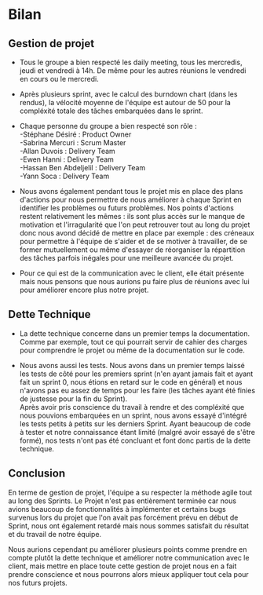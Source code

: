 # Bilan

## Gestion de projet 

- Tous le groupe a bien respecté les daily meeting, tous les mercredis, jeudi et vendredi à 14h. De même pour les autres réunions le vendredi en cours ou le mercredi.   

- Après plusieurs sprint, avec le calcul des burndown chart (dans les rendus), la vélocité moyenne de l'équipe est autour de 50 pour la compléxité totale des tâches embarquées dans le sprint. 

- Chaque personne du groupe a bien respecté son rôle :  
-Stéphane Désiré : Product Owner  
-Sabrina Mercuri : Scrum Master  
-Allan Duvois : Delivery Team  
-Ewen Hanni : Delivery Team  
-Hassan Ben Abdeljelil : Delivery Team  
-Yann Soca : Delivery Team  

- Nous avons également pendant tous le projet mis en place des plans d'actions pour nous permettre de nous améliorer à chaque Sprint en identifier les problèmes ou futurs problèmes. Nos points d'actions restent relativement les mêmes : ils sont plus accès sur le manque de motivation et l'irragularité que l'on peut retrouver tout au long du projet donc nous avond décidé de mettre en place par exemple : des créneaux pour permettre à l'équipe de s'aider et de se motiver à travailler, de se former mutuellement ou même d'essayer de réorganiser la répartition des tâches parfois inégales pour une meilleure avancée du projet.  

- Pour ce qui est de la communication avec le client, elle était présente mais nous pensons que nous aurions pu faire plus de réunions avec lui pour améliorer encore plus notre projet.    


## Dette Technique 

- La dette technique concerne dans un premier temps la documentation. Comme par exemple, tout ce qui pourrait servir de cahier des charges pour comprendre le projet ou même de la documentation sur le code.   

- Nous avons aussi les tests. Nous avons dans un premier temps laissé les tests de côté pour les premiers sprint (n'en ayant jamais fait et ayant fait un sprint 0, nous étions en retard sur le code en général) et nous n'avons pas eu assez de temps pour les faire (les tâches ayant été finies de justesse pour la fin du Sprint).   
Après avoir pris conscience du travail à rendre et des compléxité que nous pouvions embarquées en un sprint, nous avons essayé d'intégré les tests petits à petits sur les derniers Sprint. Ayant beaucoup de code à tester et notre connaissance étant limité (malgré avoir essayé de s'être formé), nos tests n'ont pas été concluant et font donc partis de la dette technique.  


## Conclusion  
En terme de gestion de projet, l'équipe a su respecter la méthode agile tout au long des Sprints. 
Le Projet n'est pas entièrement terminée car nous avions beaucoup de fonctionnalités à implémenter et certains bugs survenus lors du projet que l'on avait pas forcément prévu en début de Sprint, nous ont également retardé mais nous sommes satisfait du résultat et du travail de notre équipe.   

Nous aurions cependant pu améliorer plusieurs points comme prendre en compte plutôt la dette technique et améliorer notre communication avec le client, mais mettre en place toute cette gestion de projet nous en a fait prendre conscience et nous pourrons alors mieux appliquer tout cela pour nos futurs projets. 






